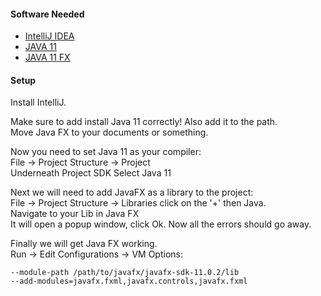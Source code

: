 
#### Software Needed
- [IntelliJ IDEA](https://www.jetbrains.com/idea/)
- [JAVA 11](https://www.oracle.com/technetwork/java/javase/downloads/jdk11-downloads-5066655.html)
- [JAVA 11 FX](https://gluonhq.com/products/javafx/)

#### Setup
Install IntelliJ.    
  
Make sure to add install Java 11 correctly! Also add it to the path.  
Move Java FX to your documents or something.  
  
Now you need to set Java 11 as your compiler:  
File -> Project Structure -> Project  
Underneath Project SDK Select Java 11  

Next we will need to add JavaFX as a library to the project:  
File -> Project Structure -> Libraries 
click on the '+' then Java.  
Navigate to your Lib in Java FX  
It will open a popup window, click Ok. Now all the errors should go away.  

  
Finally we will get Java FX working.    
Run -> Edit Configurations -> VM Options:  
```git
--module-path /path/to/javafx/javafx-sdk-11.0.2/lib 
--add-modules=javafx.fxml,javafx.controls,javafx.fxml
```
